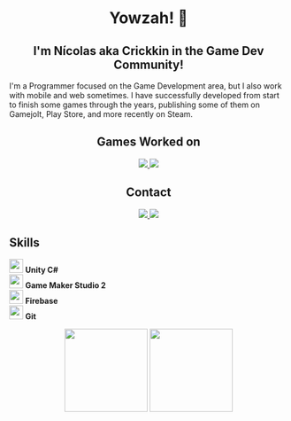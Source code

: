 <div align="center">
  <h1>Yowzah! 🎩</h1>
  <h2>I'm Nícolas aka Crickkin in the Game Dev Community!</h2>
</div>
  
I'm a Programmer focused on the Game Development area, but I also work with mobile and web sometimes. 
I have successfully developed from start to finish some games through the years, 
publishing some of them on Gamejolt, Play Store, and more recently on Steam.

<!-- Developer of <a href="https://store.steampowered.com/app/1289490/Dungeon_Solver/">Dungeon Solver</a> -->

<div align="center">
  <h2> Games Worked on </h2>
  <a href="https://store.steampowered.com/app/1289490/Dungeon_Solver/" target="_blank">
    <img src="https://img.shields.io/badge/Steam-000000?style=for-the-badge&logo=steam&logoColor=white" target="_blank">
  </a>
  <a href="https://crickkin.itch.io/" target="_blank">
    <img src="https://img.shields.io/badge/Itch.io-FA5C5C?style=for-the-badge&logo=itch.io&logoColor=white" target="_blank">
  </a> 
  <!--a href="" target="_blank">
    <img src="https://img.shields.io/badge/Google_Play-414141?style=for-the-badge&logo=google-play&logoColor=white" target="_blank">
  </a-->
  <!--div align="left">
    <a align="left" text-weight="bold">
      <img width="50" height="50" src="https://steamcdn-a.akamaihd.net/steamcommunity/public/images/apps/1289490/762b754fb585804551b2ca56574fce3b408fe471.jpg"> Dungeon Solver
    </a>
  </div-->
</div>

<div align="center">
  <h2> Contact </h2>
  <a href="https://www.linkedin.com/in/n%C3%ADcolas-souza-8771a7206/" target="_blank">
    <img src="https://img.shields.io/badge/LinkedIn-0077B5?style=for-the-badge&logo=linkedin&logoColor=white" target="_blank">
  </a>
  <a href="https://twitter.com/_crickkin_" target="_blank">
    <img src="https://img.shields.io/badge/Twitter-1DA1F2?style=for-the-badge&logo=twitter&logoColor=white" target="_blank">
  </a>
</div>

## Skills

<img height="25" src="https://preview.redd.it/tu3gt6ysfxq71.png?auto=webp&s=10ab55d9dc09e7ed6ea59bd5916800a5272d5969"> **Unity C#**</br>
<img height="25" src="https://cdn.discordapp.com/emojis/761076486454378506.webp"> **Game Maker Studio 2**</br>
<img height="25" src="https://services.google.com/fh/files/newsletters/firebase.png"> **Firebase**</br>
<img height="25" src="https://profilinator.rishav.dev/skills-assets/git-scm-icon.svg"> **Git**

<div align= "center">
  <img height="150" src="https://github-readme-stats.vercel.app/api?username=crickkin&theme=radical&show_icons=true&include_all_commits=true&count_private=true&layout=compact" />
  <img height="150" src="https://github-readme-stats.vercel.app/api/top-langs/?username=crickkin&theme=radical&layout=compact&hide=html,c" />
</div>
